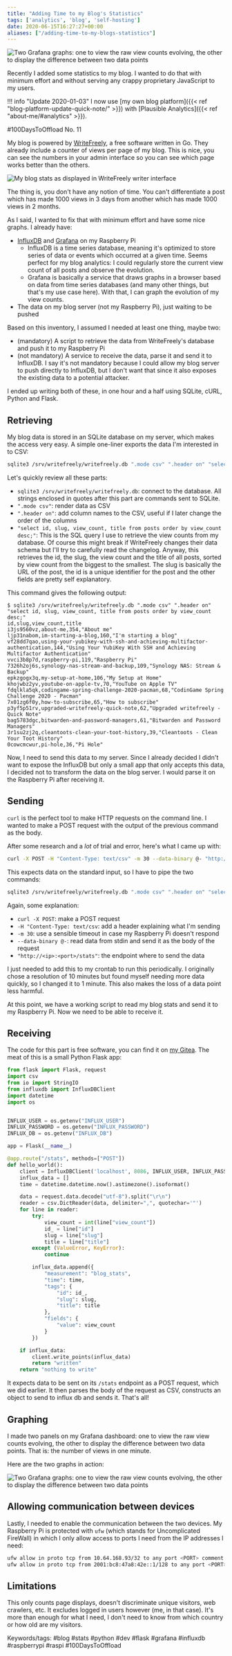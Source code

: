 ```yaml
---
title: "Adding Time to my Blog's Statistics"
tags: ['analytics', 'blog', 'self-hosting']
date: 2020-06-15T16:27:27+00:00
aliases: ["/adding-time-to-my-blogs-statistics"]
---
```

![Two Grafana graphs: one to view the raw view counts evolving, the other to display the difference between two data points](9.png)

Recently I added some statistics to my blog. I wanted to do that with minimum effort and without serving any crappy proprietary JavaScript to my users.

!!! info "Update 2020-01-03"
    I now use [my own blog platform]({{< ref "blog-platform-update-quick-note/" >}}) with [Plausible Analytics]({{< ref "about-me/#analytics" >}}).

#100DaysToOffload No. 11
<!--more-->

My blog is powered by [WriteFreely](https://writefreely.org/), a free software written in Go. They already include a counter of views per page of my blog. This is nice, you can see the numbers in your admin interface so you can see which page works better than the others.

![My blog stats as displayed in WriteFreely writer interface](19.png)

The thing is, you don't have any notion of time. You can't differentiate a post which has made 1000 views in 3 days from another which has made 1000 views in 2 months.

As I said, I wanted to fix that with minimum effort and have some nice graphs. I already have:

* [InfluxDB](https://www.influxdata.com/) and [Grafana](https://grafana.com/) on my Raspberry Pi
  * InfluxDB is a time series database, meaning it's optimized to store series of data or events which occurred at a given time. Seems perfect for my blog analytics: I could regularly store the current view count of all posts and observe the evolution.
  * Grafana is basically a service that draws graphs in a browser based on data from time series databases (and many other things, but that's my use case here). With that, I can graph the evolution of my view counts.
* The data on my blog server (not my Raspberry Pi), just waiting to be pushed

Based on this inventory, I assumed I needed at least one thing, maybe two:

* (mandatory) A script to retrieve the data from WriteFreely's database and push it to my Raspberry Pi
* (not mandatory) A service to receive the data, parse it and send it to InfluxDB. I say it's not mandatory because I could allow my blog server to push directly to InfluxDB, but I don't want that since it also exposes the existing data to a potential attacker.

I ended up writing both of these, in one hour and a half using SQLite, cURL, Python and Flask.

## Retrieving

My blog data is stored in an SQLite database on my server, which makes the access very easy. A simple one-liner exports the data I'm interested in to CSV:

```bash
sqlite3 /srv/writefreely/writefreely.db ".mode csv" ".header on" "select id, slug, view_count, title from posts order by view_count desc;"
```

Let's quickly review all these parts:

* `sqlite3 /srv/writefreely/writefreely.db`: connect to the database. All strings enclosed in quotes after this part are commands sent to SQLite.
* `".mode csv"`: render data as CSV
* `".header on"`: add column names to the CSV, useful if I later change the order of the columns
* `"select id, slug, view_count, title from posts order by view_count desc;"`: This is the SQL query I use to retrieve the view counts from my database. Of course this might break if WriteFreely changes their data schema but I'll try to carefully read the changelog. Anyway, this retrieves the id, the slug, the view count and the title of all posts, sorted by view count from the biggest to the smallest. The slug is basically the URL of the post, the id is a unique identifier for the post and the other fields are pretty self explanatory.

This command gives the following output:

```
$ sqlite3 /srv/writefreely/writefreely.db ".mode csv" ".header on" "select id, slug, view_count, title from posts order by view_count desc;"
id,slug,view_count,title
i3js9560vz,about-me,354,"About me"
ljp31nabom,im-starting-a-blog,160,"I'm starting a blog"
vf28dd7qao,using-your-yubikey-with-ssh-and-achieving-multifactor-authentication,144,"Using Your YubiKey With SSH and Achieving Multifactor Authentication"
vvci3b8p7d,raspberry-pi,119,"Raspberry Pi"
7326h2oj6s,synology-nas-stream-and-backup,109,"Synology NAS: Stream & Backup"
epkzgogx3q,my-setup-at-home,106,"My Setup at Home"
khojwbz2yv,youtube-on-apple-tv,70,"YouTube on Apple TV"
fdqlkla5qk,codingame-spring-challenge-2020-pacman,68,"CodinGame Spring Challenge 2020 - Pacman"
7x01zg6f0y,how-to-subscribe,65,"How to subscribe"
p3yf5p51rv,upgraded-writefreely-quick-note,62,"Upgraded writefreely - Quick Note"
bag5783dgc,bitwarden-and-password-managers,61,"Bitwarden and Password Managers"
3r1su2zj2q,cleantoots-clean-your-toot-history,39,"Cleantoots - Clean Your Toot History"
0cowcmcwur,pi-hole,36,"Pi Hole"
```

Now, I need to send this data to my server. Since I already decided I didn't want to expose the InfluxDB but only a small app that only accepts this data, I decided not to transform the data on the blog server. I would parse it on the Raspberry Pi after receiving it.

## Sending

`curl` is the perfect tool to make HTTP requests on the command line. I wanted to make a POST request with the output of the previous command as the body.

After some research and a *lot* of trial and error, here's what I came up with:

```bash
curl -X POST -H "Content-Type: text/csv" -m 30 --data-binary @- "http://<ip>:<port>/stats"
```

This expects data on the standard input, so I have to pipe the two commands:

```bash
sqlite3 /srv/writefreely/writefreely.db ".mode csv" ".header on" "select id, slug, view_count, title from posts order by view_count desc;" | curl -X POST -H "Content-Type: text/csv" -m 30 --data-binary @- "http://<ip>:<port>/stats"
```

Again, some explanation:

* `curl -X POST`: make a POST request
* `-H "Content-Type: text/csv`: add a header explaining what I'm sending
* `-m 30`: use a sensible timeout in case my Raspberry Pi doesn't respond
* `--data-binary @-`: read data from stdin and send it as the body of the request
* `"http://<ip>:<port>/stats"`: the endpoint where to send the data

I just needed to add this to my crontab to run this periodically. I originally chose a resolution of 10 minutes but found myself needing more data quickly, so I changed it to 1 minute. This also makes the loss of a data point less harmful.

At this point, we have a working script to read my blog stats and send it to my Raspberry Pi. Now we need to be able to receive it.

## Receiving

The code for this part is free software, you can find it on [my Gitea](https://git.augendre.info/gaugendre/writefreely_stats). The meat of this is a small Python Flask app:

```python
from flask import Flask, request
import csv
from io import StringIO
from influxdb import InfluxDBClient
import datetime
import os


INFLUX_USER = os.getenv("INFLUX_USER")
INFLUX_PASSWORD = os.getenv("INFLUX_PASSWORD")
INFLUX_DB = os.getenv("INFLUX_DB")

app = Flask(__name__)

@app.route("/stats", methods=["POST"])
def hello_world():
    client = InfluxDBClient('localhost', 8086, INFLUX_USER, INFLUX_PASSWORD, INFLUX_DB)
    influx_data = []
    time = datetime.datetime.now().astimezone().isoformat()

    data = request.data.decode("utf-8").split("\r\n")
    reader = csv.DictReader(data, delimiter=",", quotechar='"')
    for line in reader:
        try:
            view_count = int(line["view_count"])
            id_ = line["id"]
            slug = line["slug"]
            title = line["title"]
        except (ValueError, KeyError):
            continue

        influx_data.append({
            "measurement": "blog_stats",
            "time": time,
            "tags": {
                "id": id_,
                "slug": slug,
                "title": title
            },
            "fields": {
                "value": view_count
            }
        })

    if influx_data:
        client.write_points(influx_data)
        return "written"
    return "nothing to write"
```

It expects data to be sent on its `/stats` endpoint as a POST request, which we did earlier. It then parses the body of the request as CSV, constructs an object to send to influx db and sends it. That's all!

## Graphing

I made two panels on my Grafana dashboard: one to view the raw view counts evolving, the other to display the difference between two data points. That is: the number of views in one minute.

Here are the two graphs in action:

![Two Grafana graphs: one to view the raw view counts evolving, the other to display the difference between two data points](9.png)

## Allowing communication between devices

Lastly, I needed to enable the communication between the two devices. My Raspberry Pi is protected with `ufw` (which stands for Uncomplicated FireWall) in which I only allow access to ports I need from the IP addresses I need:

```bash
ufw allow in proto tcp from 10.64.168.93/32 to any port <PORT> comment "Blog stats"
ufw allow in proto tcp from 2001:bc8:47a8:42e::1/128 to any port <PORT> comment "Blog stats"
```


## Limitations

This only counts page displays, doesn't discriminate unique visitors, web crawlers, etc. It excludes logged in users however (me, in that case). It's more than enough for what I need, I don't need to know from which country or how old are my visitors.

Keywords/tags:
#blog #stats #python #dev #flask #grafana #influxdb #raspberrypi #raspi #100DaysToOffload
